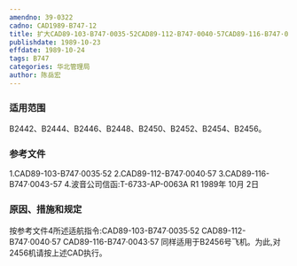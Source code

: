 ```yaml
---
amendno: 39-0322
cadno: CAD1989-B747-12
title: 扩大CAD89-103-B747·0035·52CAD89-112-B747·0040·57CAD89-116-B747·0043·57
publishdate: 1989-10-23
effdate: 1989-10-24
tags: B747
categories: 华北管理局
author: 陈岳宏
---
```


### 适用范围 
B2442、B2444、B2446、B2448、B2450、B2452、B2454、B2456。

<!--more-->
### 参考文件
1.CAD89-103-B747·0035·52     2.CAD89-112-B747·0040·57     3.CAD89-116-B747·0043-57 
    4.波音公司信函:T-6733-AP-0063A R1 1989年 10月 2日

### 原因、措施和规定 
按参考文件4所述适航指令:CAD89-103-B747·0035·52                        CAD89-112-B747·0040·57                        CAD89-116-B747·0043·57 
同样适用于B2456号飞机。为此,对2456机请按上述CAD执行。

